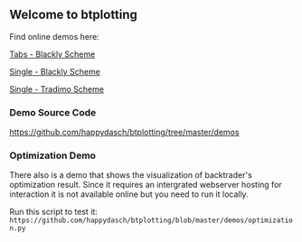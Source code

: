 ## Welcome to btplotting

Find online demos here:

[Tabs - Blackly Scheme](https://happydasch.github.io/btplotting/demos/blackly_tabs.html)

[Single - Blackly Scheme](https://happydasch.github.io/btplotting/demos/blackly_single.html)

[Single - Tradimo Scheme](https://happydasch.github.io/btplotting/demos/tradimo_single.html)

### Demo Source Code ###
https://github.com/happydasch/btplotting/tree/master/demos

### Optimization Demo ###
There also is a demo that shows the visualization of backtrader's optimization result. Since it requires an intergrated webserver hosting for interaction it is not available online but you need to run it locally.

Run this script to test it:
`https://github.com/happydasch/btplotting/blob/master/demos/optimization.py`
